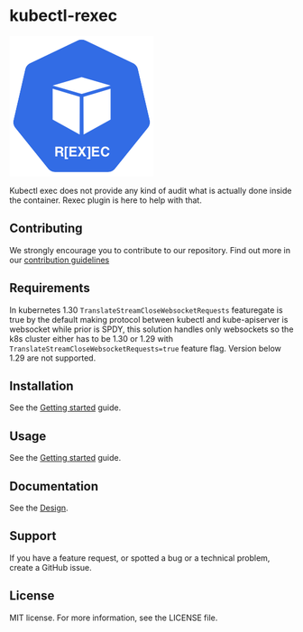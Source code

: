 # kubectl-rexec
![LOGO](LOGO.png)

Kubectl exec does not provide any kind of audit what is actually done inside the container. Rexec plugin is here to help with that.

## Contributing
We strongly encourage you to contribute to our repository. Find out more in our [contribution guidelines](https://github.com/Adyen/.github/blob/master/CONTRIBUTING.md)

## Requirements
In kubernetes 1.30 `TranslateStreamCloseWebsocketRequests` featuregate is true by the default making protocol between kubectl and kube-apiserver is websocket while prior is SPDY, this solution handles only websockets so the k8s cluster either has to be 1.30 or 1.29 with `TranslateStreamCloseWebsocketRequests=true` feature flag. Version below 1.29 are not supported.

## Installation
See the [Getting started](https://github.com/Adyen/kubectl-rexec/blob/master/STARTED.md) guide.

## Usage
See the [Getting started](https://github.com/Adyen/kubectl-rexec/blob/master/STARTED.md) guide.

## Documentation
See the [Design](https://github.com/Adyen/kubectl-rexec/blob/master/DESIGN.md).

## Support
If you have a feature request, or spotted a bug or a technical problem, create a GitHub issue.

## License    
MIT license. For more information, see the LICENSE file.